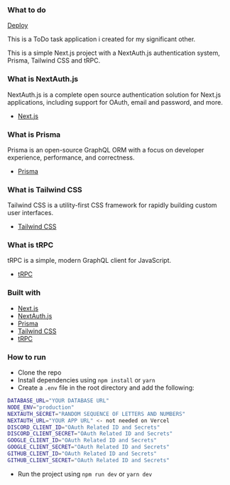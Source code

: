 ### What to do

[Deploy](https://what-to-do-delta.vercel.app/)

This is a ToDo task application i created for my significant other.

This is a simple Next.js project with a NextAuth.js authentication system, Prisma, Tailwind CSS and tRPC.

### What is NextAuth.js

NextAuth.js is a complete open source authentication solution for Next.js applications, including support for OAuth, email and password, and more.

- [Next.js](https://nextjs.org)

### What is Prisma

Prisma is an open-source GraphQL ORM with a focus on developer experience, performance, and correctness.

- [Prisma](https://prisma.io)

### What is Tailwind CSS

Tailwind CSS is a utility-first CSS framework for rapidly building custom user interfaces.

- [Tailwind CSS](https://tailwindcss.com)

### What is tRPC

tRPC is a simple, modern GraphQL client for JavaScript.

- [tRPC](https://trpc.io)

### Built with

- [Next.js](https://nextjs.org)
- [NextAuth.js](https://next-auth.js.org)
- [Prisma](https://prisma.io)
- [Tailwind CSS](https://tailwindcss.com)
- [tRPC](https://trpc.io)

### How to run

- Clone the repo
- Install dependencies using `npm install` or `yarn`
- Create a `.env` file in the root directory and add the following:

```bash
DATABASE_URL="YOUR DATABASE URL"
NODE_ENV="production"
NEXTAUTH_SECRET="RANDOM SEQUENCE OF LETTERS AND NUMBERS"
NEXTAUTH_URL="YOUR APP URL" <- not needed on Vercel
DISCORD_CLIENT_ID="OAuth Related ID and Secrets"
DISCORD_CLIENT_SECRET="OAuth Related ID and Secrets"
GOOGLE_CLIENT_ID="OAuth Related ID and Secrets"
GOOGLE_CLIENT_SECRET="OAuth Related ID and Secrets"
GITHUB_CLIENT_ID="OAuth Related ID and Secrets"
GITHUB_CLIENT_SECRET="OAuth Related ID and Secrets"
```

- Run the project using `npm run dev` or `yarn dev`
